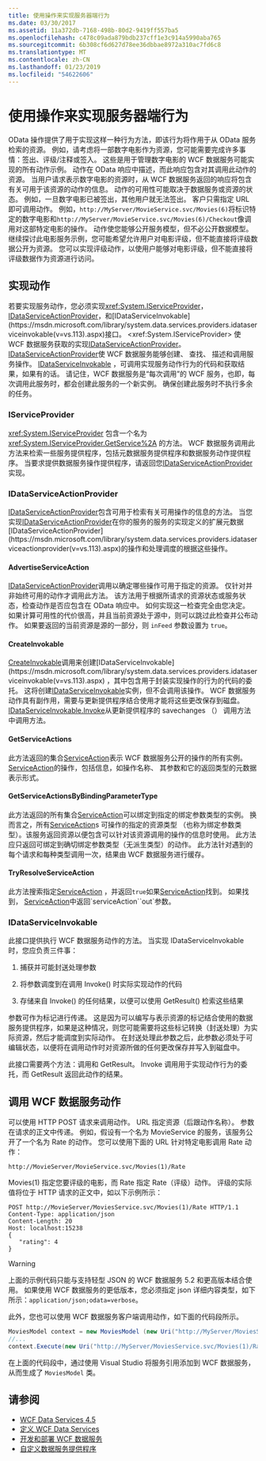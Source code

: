```yaml
---
title: 使用操作来实现服务器端行为
ms.date: 03/30/2017
ms.assetid: 11a372db-7168-498b-80d2-9419ff557ba5
ms.openlocfilehash: c478c09ada879bdb237cff1e3c914a5990aba765
ms.sourcegitcommit: 6b308cf6d627d78ee36dbbae8972a310ac7fd6c8
ms.translationtype: MT
ms.contentlocale: zh-CN
ms.lasthandoff: 01/23/2019
ms.locfileid: "54622606"
---
```

# <a name="using-actions-to-implement-server-side-behavior"></a>使用操作来实现服务器端行为

OData 操作提供了用于实现这样一种行为方法，即该行为将作用于从 OData 服务检索的资源。 例如，请考虑将一部数字电影作为资源，您可能需要完成许多事情：签出、评级/注释或签入。 这些是用于管理数字电影的 WCF 数据服务可能实现的所有动作示例。 动作在 OData 响应中描述，而此响应包含对其调用此动作的资源。 当用户请求表示数字电影的资源时，从 WCF 数据服务返回的响应将包含有关可用于该资源的动作的信息。 动作的可用性可能取决于数据服务或资源的状态。 例如，一旦数字电影已被签出，其他用户就无法签出。 客户只需指定 URL 即可调用动作。 例如，`http://MyServer/MovieService.svc/Movies(6)`将标识特定的数字电影和`http://MyServer/MovieService.svc/Movies(6)/Checkout`像调用对这部特定电影的操作。 动作使您能够公开服务模型，但不必公开数据模型。 继续探讨此电影服务示例，您可能希望允许用户对电影评级，但不能直接将评级数据公开为资源。 您可以实现评级动作，以使用户能够对电影评级，但不能直接将评级数据作为资源进行访问。
  
## <a name="implementing-an-action"></a>实现动作  
 若要实现服务动作，您必须实现<xref:System.IServiceProvider>， [IDataServiceActionProvider](https://msdn.microsoft.com/library/system.data.services.providers.idataserviceactionprovider(v=vs.113).aspx)，和[IDataServiceInvokable](https://msdn.microsoft.com/library/system.data.services.providers.idataserviceinvokable(v=vs.113).aspx)接口。 <xref:System.IServiceProvider> 使 WCF 数据服务获取的实现[IDataServiceActionProvider](https://msdn.microsoft.com/library/system.data.services.providers.idataserviceactionprovider(v=vs.113).aspx)。 [IDataServiceActionProvider](https://msdn.microsoft.com/library/system.data.services.providers.idataserviceactionprovider(v=vs.113).aspx)使 WCF 数据服务能够创建、 查找、 描述和调用服务操作。 [IDataServiceInvokable](https://msdn.microsoft.com/library/system.data.services.providers.idataserviceinvokable(v=vs.113).aspx) ，可调用实现服务动作行为的代码和获取结果，如果有的话。 请记住，WCF 数据服务是“每次调用”的 WCF 服务，也即，每次调用此服务时，都会创建此服务的一个新实例。  确保创建此服务时不执行多余的任务。  
  
### <a name="iserviceprovider"></a>IServiceProvider  
 <xref:System.IServiceProvider> 包含一个名为 <xref:System.IServiceProvider.GetService%2A> 的方法。 WCF 数据服务调用此方法来检索一些服务提供程序，包括元数据服务提供程序和数据服务动作提供程序。 当要求提供数据服务操作提供程序，请返回您[IDataServiceActionProvider](https://msdn.microsoft.com/library/system.data.services.providers.idataserviceactionprovider(v=vs.113).aspx)实现。  
  
### <a name="idataserviceactionprovider"></a>IDataServiceActionProvider  
 [IDataServiceActionProvider](https://msdn.microsoft.com/library/system.data.services.providers.idataserviceactionprovider(v=vs.113).aspx)包含可用于检索有关可用操作的信息的方法。 当您实现[IDataServiceActionProvider](https://msdn.microsoft.com/library/system.data.services.providers.idataserviceactionprovider(v=vs.113).aspx)在你的服务的服务的实现定义的扩展元数据[IDataServiceActionProvider](https://msdn.microsoft.com/library/system.data.services.providers.idataserviceactionprovider(v=vs.113).aspx)的操作和处理调度的根据这些操作。  
  
#### <a name="advertiseserviceaction"></a>AdvertiseServiceAction  
 [IDataServiceActionProvider](https://msdn.microsoft.com/library/system.data.services.providers.idataserviceactionprovider.advertiseserviceaction(v=vs.113).aspx)调用以确定哪些操作可用于指定的资源。 仅针对并非始终可用的动作才调用此方法。 该方法用于根据所请求的资源状态或服务状态，检查动作是否应包含在 OData 响应中。 如何实现这一检查完全由您决定。 如果计算可用性的代价很高，并且当前资源处于源中，则可以跳过此检查并公布动作。 如果要返回的当前资源是源的一部分，则 `inFeed` 参数设置为 `true`。  
  
#### <a name="createinvokable"></a>CreateInvokable  
 [CreateInvokable](https://msdn.microsoft.com/library/system.data.services.providers.idataserviceactionprovider.createinvokable(v=vs.113).aspx)调用来创建[IDataServiceInvokable](https://msdn.microsoft.com/library/system.data.services.providers.idataserviceinvokable(v=vs.113).aspx) ，其中包含用于封装实现操作的行为的代码的委托。 这将创建[IDataServiceInvokable](https://msdn.microsoft.com/library/system.data.services.providers.idataserviceinvokable(v=vs.113).aspx)实例，但不会调用该操作。 WCF 数据服务动作具有副作用，需要与更新提供程序结合使用才能将这些更改保存到磁盘。 [IDataServiceInvokable.Invoke](https://msdn.microsoft.com/library/system.data.services.providers.idataserviceinvokable.invoke(v=vs.113).aspx)从更新提供程序的 savechanges （） 调用方法中调用方法。  
  
#### <a name="getserviceactions"></a>GetServiceActions  
 此方法返回的集合[ServiceAction](https://msdn.microsoft.com/library/system.data.services.providers.serviceaction(v=vs.113).aspx)表示 WCF 数据服务公开的操作的所有实例。 [ServiceAction](https://msdn.microsoft.com/library/system.data.services.providers.serviceaction(v=vs.113).aspx)的操作，包括信息，如操作名称、 其参数和它的返回类型的元数据表示形式。  
  
#### <a name="getserviceactionsbybindingparametertype"></a>GetServiceActionsByBindingParameterType  
 此方法返回的所有集合[ServiceAction](https://msdn.microsoft.com/library/system.data.services.providers.serviceaction(v=vs.113).aspx)可以绑定到指定的绑定参数类型的实例。 换而言之，所有[ServiceAction](https://msdn.microsoft.com/library/system.data.services.providers.serviceaction(v=vs.113).aspx)s 可操作的指定的资源类型 （也称为绑定参数类型）。该服务返回资源以便包含可以针对该资源调用的操作的信息时使用。 此方法应只返回可绑定到确切绑定参数类型（无派生类型）的动作。 此方法针对遇到的每个请求和每种类型调用一次，结果由 WCF 数据服务进行缓存。  
  
#### <a name="tryresolveserviceaction"></a>TryResolveServiceAction  
 此方法搜索指定[ServiceAction](https://msdn.microsoft.com/library/system.data.services.providers.serviceaction(v=vs.113).aspx) ，并返回`true`如果[ServiceAction](https://msdn.microsoft.com/library/system.data.services.providers.serviceaction(v=vs.113).aspx)找到。 如果找到， [ServiceAction](https://msdn.microsoft.com/library/system.data.services.providers.serviceaction(v=vs.113).aspx)中返回`serviceAction``out`参数。  
  
### <a name="idataserviceinvokable"></a>IDataServiceInvokable  
 此接口提供执行 WCF 数据服务动作的方法。 当实现 IDataServiceInvokable 时，您应负责三件事：  
  
1.  捕获并可能封送处理参数  
  
2.  将参数调度到在调用 Invoke() 时实际实现动作的代码  
  
3.  存储来自 Invoke() 的任何结果，以便可以使用 GetResult() 检索这些结果  
  
 参数可作为标记进行传递。 这是因为可以编写与表示资源的标记结合使用的数据服务提供程序，如果是这种情况，则您可能需要将这些标记转换（封送处理）为实际资源，然后才能调度到实际动作。 在封送处理此参数之后，此参数必须处于可编辑状态，以便将在调用动作时对资源所做的任何更改保存并写入到磁盘中。  
  
 此接口需要两个方法：调用和 GetResult。 Invoke 调用用于实现动作行为的委托，而 GetResult 返回此动作的结果。  
  
## <a name="invoking-a-wcf-data-service-action"></a>调用 WCF 数据服务动作  
 可以使用 HTTP POST 请求来调用动作。 URL 指定资源（后跟动作名称）。 参数在请求的正文中传递。 例如，假设有一个名为 MovieService 的服务，该服务公开了一个名为 Rate 的动作。 您可以使用下面的 URL 针对特定电影调用 Rate 动作：  
  
 `http://MovieServer/MovieService.svc/Movies(1)/Rate`
  
 Movies(1) 指定您要评级的电影，而 Rate 指定 Rate（评级）动作。 评级的实际值将位于 HTTP 请求的正文中，如以下示例所示：  
  
```  
POST http://MovieServer/MoviesService.svc/Movies(1)/Rate HTTP/1.1   
Content-Type: application/json   
Content-Length: 20   
Host: localhost:15238  
{   
   "rating": 4   
}  
```  
  
> [!WARNING]
> 上面的示例代码只能与支持轻型 JSON 的 WCF 数据服务 5.2 和更高版本结合使用。 如果使用 WCF 数据服务的更低版本，您必须指定 json 详细内容类型，如下所示：`application/json;odata=verbose`。  
  
 此外，您也可以使用 WCF 数据服务客户端调用动作，如下面的代码段所示。  
  
```csharp
MoviesModel context = new MoviesModel (new Uri("http://MyServer/MoviesService.svc/"));  
//...  
context.Execute(new Uri("http://MyServer/MoviesService.svc/Movies(1)/Rate"), "POST", new BodyOperationParameter("rating",4) );
```
  
 在上面的代码段中，通过使用 Visual Studio 将服务引用添加到 WCF 数据服务，从而生成了 `MoviesModel` 类。  
  
## <a name="see-also"></a>请参阅
- [WCF Data Services 4.5](../../../../docs/framework/data/wcf/index.md)
- [定义 WCF Data Services](../../../../docs/framework/data/wcf/defining-wcf-data-services.md)
- [开发和部署 WCF 数据服务](../../../../docs/framework/data/wcf/developing-and-deploying-wcf-data-services.md)
- [自定义数据服务提供程序](../../../../docs/framework/data/wcf/custom-data-service-providers-wcf-data-services.md)
